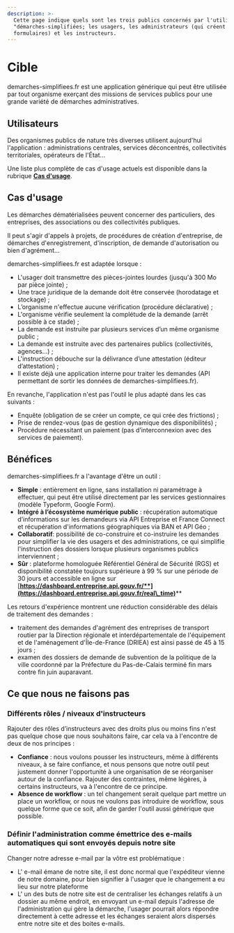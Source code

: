 ```yaml
---
description: >-
  Cette page indique quels sont les trois publics concernés par l'utilisation de
  "démarches-simplifiées; les usagers, les administrateurs (qui créent les
  formulaires) et les instructeurs.
---
```


# Cible

demarches-simplifiees.fr est une application générique qui peut être utilisée par tout organisme exerçant des missions de services publics pour une grande variété de démarches administratives.

## Utilisateurs

Des organismes publics de nature très diverses utilisent aujourd'hui l'application : administrations centrales, services déconcentrés, collectivités territoriales, opérateurs de l'État...

Une liste plus complète de cas d'usage actuels est disponible dans la rubrique [**Cas d'usage**](https://doc.demarches-simplifiees.fr/cas-dusage).

## Cas d'usage

Les démarches dématérialisées peuvent concerner des particuliers, des entreprises, des associations ou des collectivités publiques.

Il peut s'agir d'appels à projets, de procédures de création d'entreprise, de démarches d'enregistrement, d'inscription, de demande d'autorisation ou bien d'agrément...

demarches-simplifiees.fr est adaptée lorsque :

* L'usager doit transmettre des pièces-jointes lourdes (jusqu'à 300 Mo par pièce jointe) ;
* Une trace juridique de la demande doit être conservée (horodatage et stockage) ;
* L’organisme n'effectue aucune vérification (procédure déclarative) ;
* L'organisme vérifie seulement la complétude de la demande (arrêt possible à ce stade) ;
* La demande est instruite par plusieurs services d’un même organisme public ;
* La demande est instruite avec des partenaires publics (collectivités, agences…) ;
* L'instruction débouche sur la délivrance d’une attestation (éditeur d’attestation) ;
* Il existe déjà une application interne pour traiter les demandes (API permettant de sortir les données de demarches-simplifiees.fr).

En revanche, l'application n'est pas l'outil le plus adapté dans les cas suivants :

* Enquête (obligation de se créer un compte, ce qui crée des frictions) ;
* Prise de rendez-vous (pas de gestion dynamique des disponibilités) ;
* Procédure nécessitant un paiement (pas d’interconnexion avec des services de paiement).

## Bénéfices

demarches-simplifiees.fr a l'avantage d'être un outil :

* **Simple** : entièrement en ligne, sans installation ni paramétrage à effectuer, qui peut être utilisé directement par les services gestionnaires (modèle Typeform, Google Form).
* **Intégré à l’écosystème numérique public** : récupération automatique d’informations sur les demandeurs via API Entreprise et France Connect et récupération d'informations géographiques via BAN et API Géo ;
* **Collaboratif**: possibilité de co-construire et co-instruire les demandes pour simplifier la vie des usagers et des administrations, ce qui simplifie l'instruction des dossiers lorsque plusieurs organismes publics interviennent ;
* **Sûr** : plateforme homologuée Référentiel Général de Sécurité (RGS) et disponibilité constatée toujours supérieure à 99 % sur une période de 30 jours et accessible en ligne sur [**https://dashboard.entreprise.api.gouv.fr/**](https://dashboard.entreprise.api.gouv.fr/real\_time)****

Les retours d'expérience montrent une réduction considérable des délais de traitement des demandes :

* traitement des demandes d'agrément des entreprises de transport routier par la Direction régionale et interdépartementale de l'équipement et de l'aménagement d'Île-de-France (DRIEA) est ainsi passé de 45 à 15 jours ;
* examen des dossiers de demande de subvention de la politique de la ville coordonné par la Préfecture du Pas-de-Calais terminé fin mars contre fin juin auparavant.

## Ce que nous ne faisons pas

### Différents rôles / niveaux d'instructeurs

Rajouter des rôles d’instructeurs avec des droits plus ou moins fins n'est pas quelque chose que nous souhaitons faire, car cela va à l'encontre de deux de nos principes :

* **Confiance** : nous voulons pousser les instructeurs, même à différents niveaux, à se faire confiance, et nous pensons que notre outil peut justement donner l'opportunité à une organisation de se réorganiser autour de la confiance. Rajouter des contraintes, même légères, à certains instructeurs, va à l'encontre de ce principe.
* **Absence de workflow** : un tel changement serait quelque part mettre un place un workflow, or nous ne voulons pas introduire de workflow, sous quelque forme que ce soit, afin de garder l'outil aussi générique que possible.

### Définir l'administration comme émettrice des e-mails automatiques qui sont envoyés depuis notre site

Changer notre adresse e-mail par la vôtre est problématique :

* L' e-mail émane de notre site, il est donc normal que l'expéditeur vienne de notre domaine, pour bien signifier à l'usager que le changement a eu lieu sur notre plateforme
* L' un des buts de notre site est de centraliser les échanges relatifs à un dossier au même endroit, en envoyant un e-mail depuis l'adresse de l'administration qui gère la démarche, l'usager pourrait alors répondre directement à cette adresse et les échanges seraient alors dispersés entre notre site et des boites e-mails.
